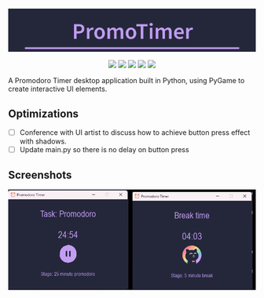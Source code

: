 
<p align="center">
  <img src="assets/logo.png">
</p>

<p align="center">
  <img src="https://img.shields.io/github/license/nuiben/promodoro?style=for-the-badge">
  <img src="https://img.shields.io/github/stars/nuiben/promodoro?style=for-the-badge">
  <img src="https://img.shields.io/github/issues/nuiben/promodoro?color=blueviolet&style=for-the-badge">
  <img src="https://img.shields.io/github/forks/nuiben/promodoro?color=teal&style=for-the-badge">
  <img src="https://img.shields.io/github/issues-pr/nuiben/promodoro?color=tomato&style=for-the-badge">
</p>


A Promodoro Timer desktop application built in Python, using PyGame to create interactive UI elements.

## Optimizations
- [ ] Conference with UI artist to discuss how to achieve button press effect with shadows.
- [ ] Update main.py so there is no delay on button press

## Screenshots

![App Screenshot](assets/visual1.png)
